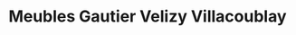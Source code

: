 ---
title: "Meubles Gautier Velizy Villacoublay"
url: /velizy-villacoublay/meubles-gautier-velizy-villacoublay/
shop: meubles
---